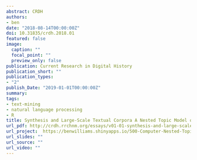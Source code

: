 ```yaml
---
abstract: CRDH
authors:  
- ben
date: "2018-08-14T00:00:00Z"
doi: 10.31835/crdh.2018.01
featured: false
image:
  caption: ""
  focal_point: ""
  preview_only: false
publication: Current Research in Digital History 
publication_short: ""
publication_types:
- "2"
publish_Date: "2019-01-01T00:00:00Z" 
summary: 
tags: 
- text-mining
- natural language processing
- R
title: Synthesis and Large-Scale Textual Corpora A Nested Topic Model of Britain’s Debates over Landed Property in the Nineteenth Century
url_pdf: http://crdh.rrchnm.org/essays/v01-01-synthesis-and-large-scale-textual-corpora/
url_project:  https://benwilliams.shinyapps.io/500-Computer-Nested-Topics/
url_slides: ""
url_source: ""
url_video: ""
---
```


